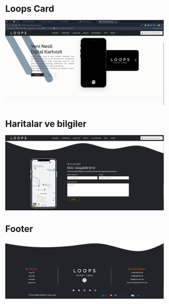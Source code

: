 # Loops Card
![loops card](/img/product.gif "Title")

# Haritalar ve bilgiler
![haritalar](/img/maps.png "Maps")

# Footer
![footer](/img/footer.png "Footer")